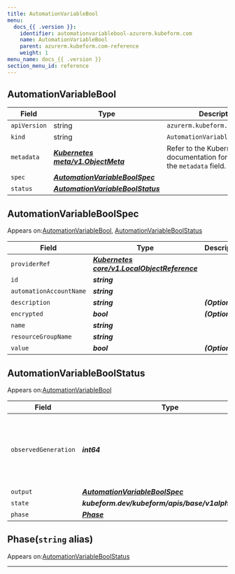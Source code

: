 ```yaml
---
title: AutomationVariableBool
menu:
  docs_{{ .version }}:
    identifier: automationvariablebool-azurerm.kubeform.com
    name: AutomationVariableBool
    parent: azurerm.kubeform.com-reference
    weight: 1
menu_name: docs_{{ .version }}
section_menu_id: reference
---
```


## AutomationVariableBool
| Field | Type | Description |
| ------ | ----- | ----------- |
| `apiVersion` | string | `azurerm.kubeform.com/v1alpha1` |
|    `kind` | string | `AutomationVariableBool` |
| `metadata` | ***[Kubernetes meta/v1.ObjectMeta](https://v1-18.docs.kubernetes.io/docs/reference/generated/kubernetes-api/v1.18/#objectmeta-v1-meta)***|Refer to the Kubernetes API documentation for the fields of the `metadata` field.|
| `spec` | ***[AutomationVariableBoolSpec](#automationvariableboolspec)***||
| `status` | ***[AutomationVariableBoolStatus](#automationvariableboolstatus)***||
## AutomationVariableBoolSpec

Appears on:[AutomationVariableBool](#automationvariablebool), [AutomationVariableBoolStatus](#automationvariableboolstatus)

| Field | Type | Description |
| ------ | ----- | ----------- |
| `providerRef` | ***[Kubernetes core/v1.LocalObjectReference](https://v1-18.docs.kubernetes.io/docs/reference/generated/kubernetes-api/v1.18/#localobjectreference-v1-core)***||
| `id` | ***string***||
| `automationAccountName` | ***string***||
| `description` | ***string***| ***(Optional)*** |
| `encrypted` | ***bool***| ***(Optional)*** |
| `name` | ***string***||
| `resourceGroupName` | ***string***||
| `value` | ***bool***| ***(Optional)*** |
## AutomationVariableBoolStatus

Appears on:[AutomationVariableBool](#automationvariablebool)

| Field | Type | Description |
| ------ | ----- | ----------- |
| `observedGeneration` | ***int64***| ***(Optional)*** Resource generation, which is updated on mutation by the API Server.|
| `output` | ***[AutomationVariableBoolSpec](#automationvariableboolspec)***| ***(Optional)*** |
| `state` | ***kubeform.dev/kubeform/apis/base/v1alpha1.State***| ***(Optional)*** |
| `phase` | ***[Phase](#phase)***| ***(Optional)*** |
## Phase(`string` alias)

Appears on:[AutomationVariableBoolStatus](#automationvariableboolstatus)

---
